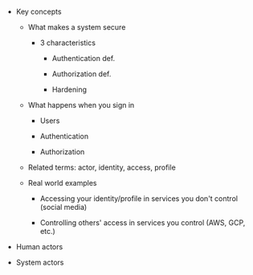 - Key concepts
  
  - What makes a system secure
    
    - 3 characteristics
      
      - Authentication def.
      
      - Authorization def.
      
      - Hardening
  
  - What happens when you sign in
    
    - Users
    
    - Authentication
    
    - Authorization
  
  - Related terms: actor, identity, access, profile
  
  - Real world examples
    
    - Accessing your identity/profile in services you don't control (social media)
    
    - Controlling others' access in services you control (AWS, GCP, etc.)

- Human actors

- System actors 
